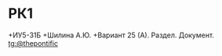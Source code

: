 # РК1
+ИУ5-31Б
+Шилина А.Ю. 
+Вариант 25 (А). Раздел. Документ.
[tg:@thepontific](https://t.me/thepontific)

